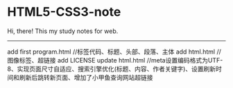 # HTML5-CSS3-note

Hi, there!
This my study notes for web.
************************************************
add first program.html //标签代码、标题、头部、段落、主体
add html.html //图像标签、超链接
add LICENSE
update html.html //meta设置编码格式为UTF-8、实现页面尺寸自适应、搜索引擎优化(标题、内容、作者关键字)、设置刷新时间和刷新后跳转新页面、增加了小甲鱼查询网站超链接
